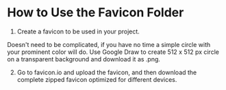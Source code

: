 # How to Use the Favicon Folder

1. Create a favicon to be used in your project. 

Doesn't need to be complicated, if you have no time a simple circle with your prominent color will do. 
Use Google Draw to create 512 x 512 px circle on a transparent background and download it as .png. 

2. Go to favicon.io and upload the favicon, and then download the complete zipped favicon optimized for different devices. 
